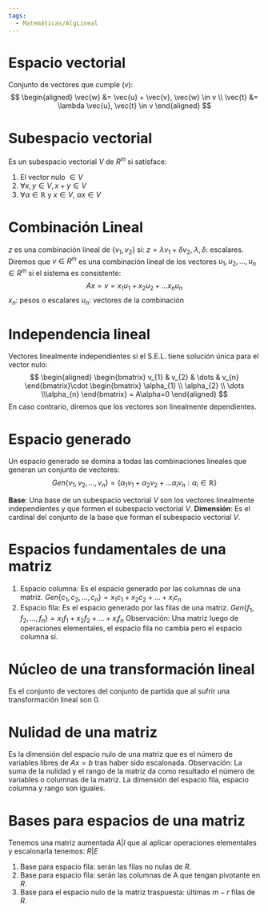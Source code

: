 ```yaml
---
tags:
  - Matemáticas/AlgLineal
---
```


# Espacio vectorial
Conjunto de vectores que cumple ($v$):
$$
\begin{aligned}
\vec{w} &= \vec{u} + \vec{v}, \vec{w} \in v \\
\vec{t} &= \lambda \vec{u}, \vec{t} \in v
\end{aligned}
$$
# Subespacio vectorial
Es un subespacio vectorial  $V$ de $R^m$ si satisface:
1. El vector nulo $\in V$
2. $\forall x,y \in V, x+y \in V$
3. $\forall \alpha \in \mathbb{R}$ y $x \in V$, $\alpha x \in V$
# Combinación Lineal
$z$ es una combinación lineal de $\{v_{1},v_{2}\}$ si: $z = \lambda v_{1}+\delta v_{2}$, $\lambda, \delta$: escalares.
Diremos que $v \in R^m$ es una combinación lineal de los vectores $u_{1},u_{2},\dots ,u_{n} \in R^m$ si el sistema es consistente: 
$$
Ax=v=x_{1}u_{1}+x_{2}u_{2}+\dots x_{n}u_{n}
$$
$x_{n}$: pesos o escalares
$u_{n}$: vectores de la combinación
# Independencia lineal
Vectores linealmente independientes si el S.E.L. tiene solución única para el vector nulo: 
$$
\begin{aligned}
\begin{bmatrix}
v_{1} & v_{2} & \dots & v_{n}
\end{bmatrix}\cdot \begin{bmatrix}
\alpha_{1} \\ \alpha_{2} \\ \dots \\\alpha_{n}
\end{bmatrix} = A\alpha=0
\end{aligned}
$$
En caso contrario, diremos que los vectores son linealmente dependientes.
# Espacio generado
Un espacio generado se domina a todas las combinaciones lineales que generan un conjunto de vectores:
$$
Gen\{v_{1},v_{2},\dots,v_{n}\}= \{\alpha_{1}v_{1}+\alpha_{2}v_{2}+\dots \alpha_{i}v_{n}:\alpha _{i} \in \mathbb{R}\} 
$$

**Base**: Una base de un subespacio vectorial  $V$ son los vectores linealmente independientes y que formen el subespacio vectorial $V$.
**Dimensión**: Es el cardinal del conjunto de la base que forman el subespacio vectorial $V$.
# Espacios fundamentales de una matriz
1. Espacio columna: Es el espacio generado por las columnas de una matriz. $Gen\{c_{1},c_{2},\dots,c_{n}\}=x_{1}c_{1}+x_{2}c_{2}+\dots+x_{i}c_{n}$
2. Espacio fila: Es el espacio generado por las filas de una matriz. $Gen\{f_{1},f_{2},\dots,f_{n}\}=x_{1}f_{1}+x_{2}f_{2}+\dots+x_{i}f_{n}$
Observación: Una matriz luego de operaciones elementales, el espacio fila no cambia pero el espacio columna sí.
# Núcleo de una transformación lineal
Es el conjunto de vectores del conjunto de partida que al sufrir una transformación lineal son 0.
# Nulidad de una matriz
Es la dimensión del espacio nulo de una matriz que es el número de variables libres de $Ax = b$ tras haber sido escalonada.
Observación: La suma de la nulidad y el rango de la matriz da como resultado el número de variables o columnas de la matriz.
La dimensión del espacio fila, espacio columna y rango son iguales.
# Bases para espacios de una matriz
Tenemos una matriz aumentada $A|I$ que al aplicar operaciones elementales y escalonarla tenemos: $R|E$
1. Base para espacio fila: serán las filas no nulas de $R$.
2. Base para espacio fila: serán las columnas de A que tengan pivotante en $R$.
3. Base para el espacio nulo de la matriz traspuesta: últimas $m-r$ filas de $R$.